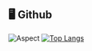 
## 🖥 Github

![Aspect](https://github-readme-stats.vercel.app/api?username=theaspectdev&show_icons=true&theme=shadow_red)
[![Top Langs](https://github-readme-stats.vercel.app/api/top-langs/?username=theaspectdev&layout=donut-vertical)](https://github.com/theaspectdev/github-readme-stats)
